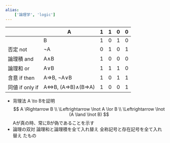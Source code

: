 ```yaml
---
alias:
    ['論理学', 'logic']
---
```

|               | A                | 1   | 1   | 0   | 0   |
| ------------- | ---------------- | --- | --- | --- | --- |
|               | B                | 1   | 0   | 1   | 0   |
| 否定 not        | ¬A               | 0   | 1   | 0   | 1   |
| 論理積 and       | A∧B              | 1   | 0   | 0   | 0   |
| 論理和 or        | A∨B              | 1   | 1   | 1   | 0   |
| 含意 if then    | A⇒B, ¬A∨B        | 1   | 0   | 1   | 1   |
| 同値 if only if | A⇔B, (A⇒B)∧(B⇒A) | 1   | 0   | 0   | 1   |
- 背理法
    A \to Bを証明
    $$
    A \Rightarrow B \\ 
    \Leftrightarrow \lnot A \lor B \\
    \Leftrightarrow \lnot (A \land \lnot B)
    $$
    Aが真の時、常にBが偽であることを示す
- 論理の双対
    論理和と論理積を全て入れ替え
    全称記号と存在記号を全て入れ替え
    たもの
